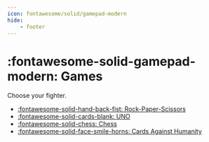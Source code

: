 ```yaml
---
icon: fontawesome/solid/gamepad-modern
hide:
    - footer
---
```


# :fontawesome-solid-gamepad-modern: Games

Choose your fighter.

<div class="grid cards" markdown>

- [:fontawesome-solid-hand-back-fist: Rock-Paper-Scissors](/games/rps)
- [:fontawesome-solid-cards-blank: UNO](/games/uno)
- [:fontawesome-solid-chess: Chess](/games/chess)
- [:fontawesome-solid-face-smile-horns: Cards Against Humanity](/games/cah)

</div>